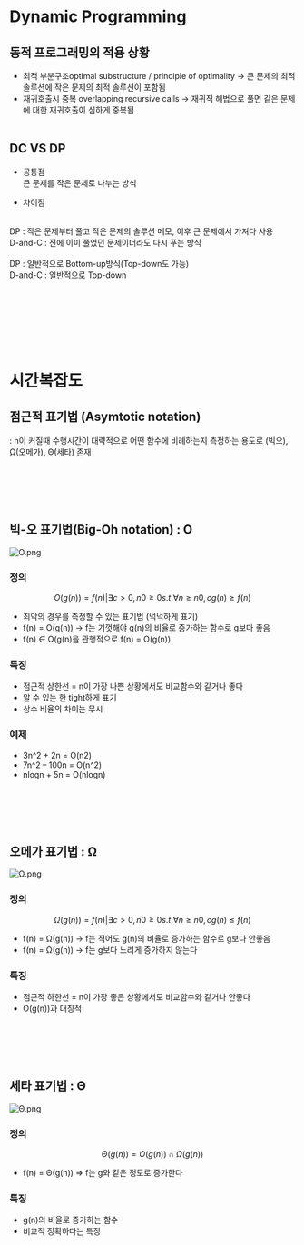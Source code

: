
# Dynamic Programming

## 동적 프로그래밍의 적용 상황

- 최적 부분구조optimal substructure / principle of optimality
→ 큰 문제의 최적 솔루션에 작은 문제의 최적 솔루션이 포함됨
- 재귀호출시 중복 overlapping recursive calls
→ 재귀적 해법으로 풀면 같은 문제에 대한 재귀호출이 심하게 중복됨
 <br/><br/>


## DC VS DP

- 공통점
 <br/>큰 문제를 작은 문제로 나누는 방식

- 차이점
<br/>
DP : 작은 문제부터 풀고 작은 문제의 솔루션 메모, 이후 큰 문제에서 가져다 사용<br/>
D-and-C : 전에 이미 풀었던 문제이더라도 다시 푸는 방식
<br/><br/>
DP : 일반적으로 Bottom-up방식(Top-down도 가능)<br/>
D-and-C : 일반적으로 Top-down



<br/><br/>
<br/><br/>
<br/><br/>

# 시간복잡도

## 점근적 표기법 (Asymtotic notation)
: n이 커질때 수행시간이 대략적으로 어떤 함수에 비례하는지 측정하는 용도로 (빅오), Ω(오메가), Θ(세타) 존재

<br/><br/>
<br/><br/>

## 빅-오 표기법(Big-Oh notation) : O

 ![O.png](https://pastoral-topaz-a50.notion.site/image/https%3A%2F%2Fs3-us-west-2.amazonaws.com%2Fsecure.notion-static.com%2F1cc03f0b-0fd3-4fab-a0e7-4707aa8ea155%2FUntitled.png?table=block&id=02ba6aed-1c8f-4087-924b-630e169d0734&spaceId=5ed0efe9-74ef-4cae-80fe-be7b08543073&width=1920&userId=&cache=v2)

### 정의

$$
O(g(n)) = { f(n) | ∃c > 0, n0 ≥ 0 s.t.∀n ≥ n0, cg(n) ≥ f(n) }
$$

- 최악의 경우를 측정할 수 있는 표기법 (넉넉하게 표기)
- f(n) = O(g(n)) → f는 기껏해야 g(n)의 비율로 증가하는 함수로 g보다 좋음
- f(n) ∈ O(g(n)을 관행적으로 f(n) = O(g(n))

### 특징

- 점근적 상한선 = n이 가장 나쁜 상황에서도 비교함수와 같거나 좋다
- 알 수 있는 한 tight하게 표기
- 상수 비율의 차이는 무시

### 예제

- 3n^2 + 2n = O(n2)
- 7n^2 – 100n = O(n^2)
- nlogn + 5n = O(nlogn)

<br/><br/>
<br/><br/>

## 오메가 표기법 : Ω

![Ω.png](https://pastoral-topaz-a50.notion.site/image/https%3A%2F%2Fs3-us-west-2.amazonaws.com%2Fsecure.notion-static.com%2F4d2e1340-8dc7-4e9a-99f8-5807c66df6ae%2FUntitled.png?table=block&id=a29e2530-1434-4205-8295-fd35b3cadf4b&spaceId=5ed0efe9-74ef-4cae-80fe-be7b08543073&width=1920&userId=&cache=v2)

### 정의

$$
Ω(g(n)) = { f(n) | ∃c > 0, n0 ≥ 0 s.t.∀n ≥ n0, cg(n)≤f(n) }
$$

- f(n) = Ω(g(n)) → f는 적어도 g(n)의 비율로 증가하는 함수로 g보다 안좋음
- f(n) = Ω(g(n)) → f는 g보다 느리게 증가하지 않는다

### 특징

- 점근적 하한선 = n이 가장 좋은 상황에서도 비교함수와 같거나 안좋다
- O(g(n))과 대칭적

<br/><br/>
<br/><br/>

## 세타 표기법 : Θ

![Θ.png](https://pastoral-topaz-a50.notion.site/image/https%3A%2F%2Fs3-us-west-2.amazonaws.com%2Fsecure.notion-static.com%2Fcab6d2d9-2a07-4737-b0f6-81fc7a484daa%2FUntitled.png?table=block&id=5a365a58-a042-40eb-8528-b82c4b191f77&spaceId=5ed0efe9-74ef-4cae-80fe-be7b08543073&width=1920&userId=&cache=v2)

### 정의

$$
Θ( g(n) ) = O( g(n) ) ∩ Ω( g(n) )
$$

- f(n) = Θ(g(n)) ⇒ f는 g와 같은 정도로 증가한다

### 특징

- g(n)의 비율로 증가하는 함수
- 비교적 정확하다는 특징